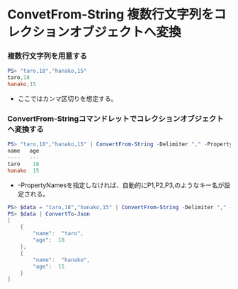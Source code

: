 ﻿# ConvetFrom-String 複数行文字列をコレクションオブジェクトへ変換

### 複数行文字列を用意する

```powershell
PS> "taro,18","hanako,15"
taro,18
hanako,15
```

- ここではカンマ区切りを想定する。

### ConvertFrom-Stringコマンドレットでコレクションオブジェクトへ変換する

```powershell
PS> "taro,18","hanako,15" | ConvertFrom-String -Delimiter "," -PropertyNames "name", "age"
name   age
----   ---
taro    18
hanako  15
```

- -PropertyNamesを指定しなければ、自動的にP1,P2,P3,のようなキー名が設定される。

```powershell
PS> $data = "taro,18","hanako,15" | ConvertFrom-String -Delimiter "," -PropertyNames "name", "age"
PS> $data | ConvertTo-Json
[
    {
        "name":  "taro",
        "age":  18
    },
    {
        "name":  "hanako",
        "age":  15
    }
]
```
